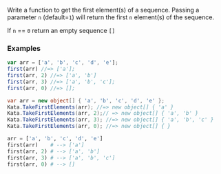 Write a function to get the first element(s) of a sequence. Passing a parameter `n` (default=`1`) will return the first `n` element(s) of the sequence. 

If `n` == `0` return an empty sequence `[]`

### Examples

```javascript
var arr = ['a', 'b', 'c', 'd', 'e'];
first(arr) //=> ['a'];
first(arr, 2) //=> ['a', 'b']
first(arr, 3) //=> ['a', 'b', 'c'];
first(arr, 0) //=> [];
```

```csharp
var arr = new object[] { 'a', 'b', 'c', 'd', 'e' };
Kata.TakeFirstElements(arr); //=> new object[] { 'a' }
Kata.TakeFirstElements(arr, 2);// => new object[] { 'a', 'b' }
Kata.TakeFirstElements(arr, 3); //=> new object[] { 'a', 'b', 'c' }
Kata.TakeFirstElements(arr, 0); //=> new object[] { }
```

```python
arr = ['a', 'b', 'c', 'd', 'e']
first(arr)    # --> ['a']
first(arr, 2) # --> ['a', 'b']
first(arr, 3) # --> ['a', 'b', 'c']
first(arr, 0) # --> []
```
